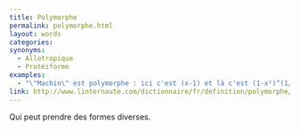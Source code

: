 ```yaml
---
title: Polymorphe
permalink: polymorphe.html
layout: words
categories:
synonyms:
  - Allotropique
  - Protéiforme
examples:
  - "\"Machin\" est polymorphe : ici c'est (x-1) et là c'est (1-x²)^(1/2)"
link: http://www.linternaute.com/dictionnaire/fr/definition/polymorphe/
---
```


Qui peut prendre des formes diverses.
